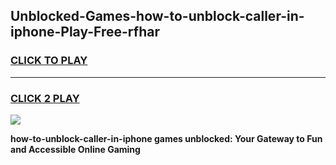 
## Unblocked-Games-how-to-unblock-caller-in-iphone-Play-Free-rfhar
<h3>
<a href="https://premium76.site?title=how-to-unblock-caller-in-iphone&ref=12A">CLICK TO PLAY</a></h3>
<hr>

<h3>
<a href="https://premium76.site?title=how-to-unblock-caller-in-iphone&ref=12A">CLICK 2 PLAY</a>
  
</h3>

<a href="https://premium76.site?title=how-to-unblock-caller-in-iphone&ref=12A"><img src="https://clearcache.store/games.png"></a>


**how-to-unblock-caller-in-iphone games unblocked: Your Gateway to Fun and Accessible Online Gaming**
